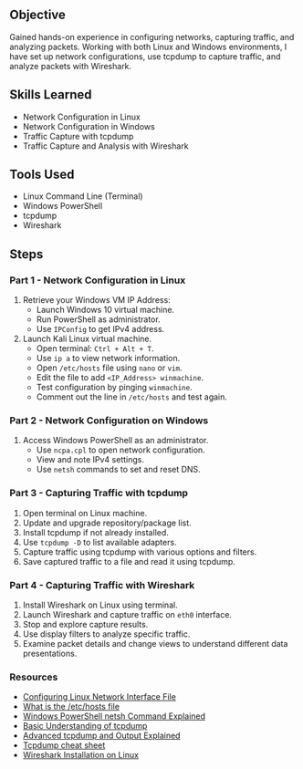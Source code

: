 ## Objective
Gained hands-on experience in configuring networks, capturing traffic, and analyzing packets. Working with both Linux and Windows environments, I have set up network configurations, use tcpdump to capture traffic, and analyze packets with Wireshark.

## Skills Learned
- Network Configuration in Linux
- Network Configuration in Windows
- Traffic Capture with tcpdump
- Traffic Capture and Analysis with Wireshark

## Tools Used
- Linux Command Line (Terminal)
- Windows PowerShell
- tcpdump
- Wireshark

## Steps

### Part 1 - Network Configuration in Linux
1. Retrieve your Windows VM IP Address:
   - Launch Windows 10 virtual machine.
   - Run PowerShell as administrator.
   - Use `IPConfig` to get IPv4 address.
2. Launch Kali Linux virtual machine.
   - Open terminal: `Ctrl + Alt + T`.
   - Use `ip a` to view network information.
   - Open `/etc/hosts` file using `nano` or `vim`.
   - Edit the file to add `<IP_Address> winmachine`.
   - Test configuration by pinging `winmachine`.
   - Comment out the line in `/etc/hosts` and test again.

### Part 2 - Network Configuration on Windows
1. Access Windows PowerShell as an administrator.
   - Use `ncpa.cpl` to open network configuration.
   - View and note IPv4 settings.
   - Use `netsh` commands to set and reset DNS.

### Part 3 - Capturing Traffic with tcpdump
1. Open terminal on Linux machine.
2. Update and upgrade repository/package list.
3. Install tcpdump if not already installed.
4. Use `tcpdump -D` to list available adapters.
5. Capture traffic using tcpdump with various options and filters.
6. Save captured traffic to a file and read it using tcpdump.

### Part 4 - Capturing Traffic with Wireshark
1. Install Wireshark on Linux using terminal.
2. Launch Wireshark and capture traffic on `eth0` interface.
3. Stop and explore capture results.
4. Use display filters to analyze specific traffic.
5. Examine packet details and change views to understand different data presentations.

### Resources
- [Configuring Linux Network Interface File](https://www.devtutorial.io/how-to-manage-network-interfaces-on-ubuntu-server-22-04-ubuntu-server-22-04-p3097.html)
- [What is the /etc/hosts file](https://linuxhandbook.com/etc-hosts-file/)
- [Windows PowerShell netsh Command Explained](https://adamtheautomator.com/netsh/)
- [Basic Understanding of tcpdump](https://www.hugeserver.com/kb/install-use-tcpdump-capture-packets/)
- [Advanced tcpdump and Output Explained](https://opensource.com/article/18/10/introduction-tcpdump)
- [Tcpdump cheat sheet](https://www.comparitech.com/net-admin/tcpdump-cheat-sheet/)
- [Wireshark Installation on Linux](https://linuxtechlab.com/install-wireshark-linux-centosubuntu/)
